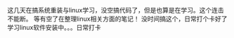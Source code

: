 
这几天在搞系统重装与linux学习，没空搞代码了，但是也算是在学习。这个连击不能断。
等有空了在整理linux相关方面的笔记！
没时间搞这个，日常打个卡好了
学习linux软件安装中。。。日常打卡
